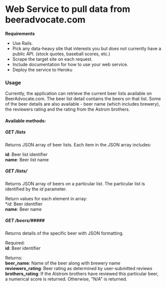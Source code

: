 Web Service to pull data from beeradvocate.com
========

**Requirements**
* Use Rails.
* Pick any data-heavy site that interests you but does not currently have a public API. (stock quotes, baseball scores, etc.)
* Scrape the target site on each request.
* Include documentation for how to use your web service.
* Deploy the service to Heroku

### Usage ###

Currently, the application can retrieve the current beer lists available on BeerAdvocate.com.  The beer list detail contains the beers on that list.  Some of the beer details are also available - beer name (which includes brewery), the reviewers rating and the rating from the Astrom brothers.

#### Available methods: ####

##### GET /lists #####  
Returns JSON array of beer lists.  Each item in the JSON array includes:

**id**: Beer list identifier  
**name**: Beer list name  

##### GET /lists/<id> #####  
Returns JSON array of beers on a particular list.  The particular list is identified by the *id* parameter.

Return values for each element in array:  
**id*: Beer identifier  
**name**: Beer name  

##### GET /beers/<id>#####  
Returns details of the specific beer with JSON formatting.

Required:  
**id**: Beer identifier  

Returns:  
**beer_name**: Name of the beer along with brewery name  
**reviewers_rating**: Beer rating as determined by user-submitted reviews  
**brothers_rating**: If the Alstrom brothers have reviewed this particular beer, a numerical score is returned.  Otherwise, "N/A" is returned.
